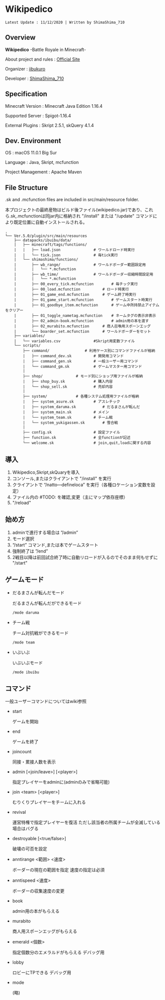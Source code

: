 # Wikipedico
```
Latest Update : 11/12/2020 | Written by ShimaShima_710
```
## Overview

 **Wikipedico**
-Battle Royale in Minecraft-

About project and rules : [Official Site](https://wikipedico.studio.site)

Organizer : [iibukuro](https://twitter.com/_ibukuro_)

Developer : [ShimaShima_710](https://twitter.com/ShimaShima_710)

## Specification

Minecraft Version : Minecraft Java Edition 1.16.4

Supported Server : Spigot-1.16.4

External Plugins : Skript 2.5.1, skQuery 4.1.4

## Dev. Environment
OS : macOS 11.0.1 Big Sur

Language : Java, Skript, mcfunction

Project Management : Apache Maven

## File Structure

.sk and .mcfunction files are included in src/main/resource folder.

本プロジェクトの最終産物はビルド後ファイル(wikipedico.jar)であり、これら.sk,.mcfunctionは同jar内に格納され "/install" または "/update" コマンドにより既定位置に自動インストールされる。

```
.
└── Ver.5.0/plugin/src/main/resources
	├── datapacks/ibuibu/data/
	|	├── minecraft/tags/functions/	
	|	|	├── load.json				# ワールドロード時実行
	|	|	└── tick.json				# 毎tick実行
	|	└── shimashima/functions/
	|		├── wb_range/				# ワールドボーダー範囲設定用
	|		|	└── *.mcfunction
	|		├── wb_time/				# ワールドボーダー収縮時間設定用
	|		|	└── *.mcfunction
	|		├── 00_every_tick.mcfunction		# 毎チック実行
	|		├── 00_load.mcfunction			# ロード時実行
	|		├── 01_game_end.mcfunction		# ゲーム終了時実行
	|		├── 01_game_start.mcfunction		# ゲームスタート時実行
	|		├── 01_goodbye_item.mcfunction		# ゲーム中所持禁止アイテムをクリアー
	|		├── 01_toggle_nametag.mcfunction	# ネームタグの表示非表示
	|		├── 02_admin-book.mcfunction		# admin用の本を渡す
	|		├── 02_murabito.mcfunction		# 商人召喚用スポーンエッグ
	|		└── boarder_set.mcfunction		# ワールドボーダーをセット
	├── variables/
	|	└── variables.csv				#Skript用変数ファイル
	└── scripts/
		├── command/				# 利用ケース別にコマンドファイルが格納
		|	├── command_dev.sk			# 開発用コマンド
		|	├── command_gen.sk			# 一般ユーザー用コマンド
		|	└── command_gm.sk			# ゲームマスター用コマンド
		|
		├── shop/				# モード別にショップ用ファイルが格納
		|	├── shop_buy.sk				# 購入内容
		|	└── shop_sell.sk			# 売却内容
		|
		├── system/				# 各種システム処理用ファイルが格納
		|	├── system_asure.sk			# アスレチック
		|	├── system_daruma.sk			# だるまさんが転んだ
		|	├── system_main.sk			# メイン
		|	└── system_team.sk			# チーム戦
		|	└── system_yukigassen.sk		# 雪合戦
		|
		├── config.sk					# 設定ファイル
		├── function.sk					# 全functionが記述
		└── welcome.sk					# join,quit,loadに関する内容
```


## 導入
1. Wikipedico,Skript,skQuaryを導入
2. コンソール,またはクライアントで "/install" を実行
3. クライアントで “/natto—defineloca” を実行（各種ロケーション変数を設定）
4. ファイル内の #TODO: を確認,変更（主にマップ依存座標）
5. "/reload"

## 始め方
1. adminで進行する場合は ”/admin”
2. モード選択
3. “/start” コマンド,または本でゲームスタート
4. 強制終了は ”/end”
5. 2戦目以降は前回試合終了時に自動リロードが入るのでそのまま何もせずに "/start"

## ゲームモード
* だるまさんが転んだモード

	だるまさんが転んだができるモード

	```
	/mode daruma
	```

* チーム戦

	チーム対抗戦ができるモード

	```
	/mode team
	```

* いぶいぶ

	いぶいぶモード

	```
	/mode ibuibu
	```

## コマンド
一般ユーザーコマンドについてはwiki参照

* start

	ゲームを開始

* end

	ゲームを終了

* joincount

	同接・累接人数を表示

* admin [\<join/leave>]  [\<player>]

	指定プレイヤーをadminに(adminのみで省略可能)

* join \<team> [\<player>]

	むりくりプレイヤーをチームに入れる

* revival

	運営特権で指定プレイヤーを復活
	ただし該当者の所属チームが全滅している場合はバグる

* destroyable [\<true/false>]

	破壊の可否を設定

* anntirange <範囲> <速度>

	ボーダーの現在の範囲を指定
	速度の指定は必須

* anntispeed <速度>

	ボーダーの収集速度の変更

* book

	admin用の本がもらえる

* murabito

	商人用スポーンエッグがもらえる

* emerald <個数>

	指定個数分のエメラルドがもらえる
	デバッグ用

* lobby

	ロビーにTPできる
	デバッグ用

* mode

	(略)
